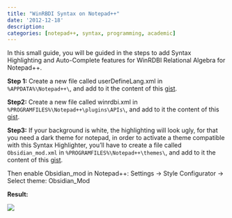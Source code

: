 ```yaml
---
title: "WinRBDI Syntax on Notepad++"
date: '2012-12-18'
description:
categories: [notepad++, syntax, programming, academic]
---
```


In this small guide, you will be guided in the steps to add Syntax
Highlighting and Auto-Complete features for WinRDBI Relational Algebra
for Notepad++.
  
**Step 1:** Create a new file called userDefineLang.xml
in `%APPDATA%\Notepad++\`, and add to it the content of this
[gist](https://gist.github.com/3764935#file_user_define_lang.xml).

**Step2:** Create a new file called winrdbi.xml in
`%PROGRAMFILES%\Notepad++\plugins\APIs\`, and add to it the content of
this [gist](https://gist.github.com/3764935#file_winrdbi.xml).

**Step3:** If your background is white, the highlighting will look ugly,
for that you need a dark theme for notepad, in order to activate a theme
compatible with this Syntax Highlighter, you’ll have to create a file
called `Obsidian_mod.xml` in `%PROGRAMFILES%\Notepad++\themes\`, and add
to it the content of this
[gist](https://gist.github.com/3764935#file_obsidian_mod.xml).
  
Then enable Obsidian\_mod in Notepad++: Settings -\> Style Configurator -\>
Select theme: Obsidian\_Mod 
  
**Result:**

![]({{urls.media}}/winrdbi_syntax_auto1.png)

